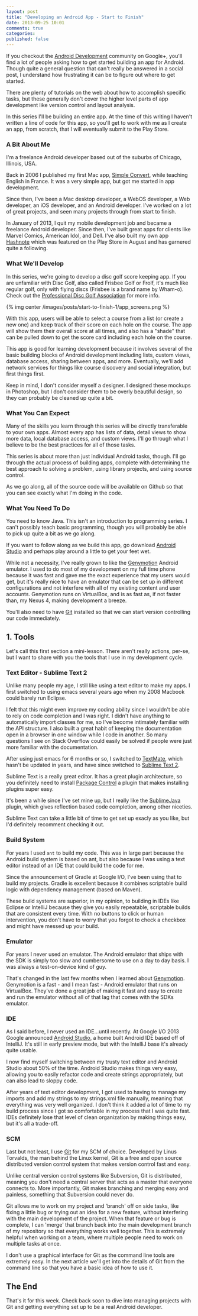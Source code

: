 ```yaml
---
layout: post
title: "Developing an Android App - Start to Finish"
date: 2013-09-25 10:01
comments: true
categories: 
published: false
---
```

<section>

If you checkout the [Android Development](https://plus.google.com/communities/105153134372062985968) community on Google+, you'll find a lot of people asking how to get started building an app for Android.  Though quite a general question that can't really be answered in a social post, I understand how frustrating it can be to figure out where to get started.

There are plenty of tutorials on the web about how to accomplish specific tasks, but these generally don't cover the higher level parts of app development like version control and layout analysis.

In this series I'll be building an entire app.  At the time of this writing I haven't written a line of code for this app, so you'll get to work with me as I create an app, from scratch, that I will eventually submit to the Play Store.

<!-- more -->

### A Bit About Me

I'm a freelance Android developer based out of the suburbs of Chicago, Illinois, USA.  

Back in 2006 I published my first Mac app, [Simple Convert](https://www.macupdate.com/app/mac/24065/simple-convert), while teaching English in France.  It was a very simple app, but got me started in app development.

Since then, I've been a Mac desktop developer, a WebOS developer, a Web developer, an iOS developer, and an Android developer.  I've worked on a lot of great projects, and seen many projects through from start to finish.

In January of 2013, I quit my mobile development job and became a freelance Android developer.  Since then, I've built great apps for clients like Marvel Comics, American Idol, and Dell.  I've also built my own app [Hashnote](https://play.google.com/store/apps/details?id=com.ryanharter.hashnote) which was featured on the Play Store in August and has garnered quite a following.

### What We'll Develop

In this series, we're going to develop a disc golf score keeping app.  If you are unfamiliar with Disc Golf, also called Frisbee Golf or Frolf, it's much like regular golf, only with flying discs (Frisbee is a brand name by Wham-o).  Check out the [Professional Disc Golf Association](http://www.pdga.com) for more info.

</section>
{% img center /images/posts/start-to-finish-1/app_screens.png %}
<section>

With this app, users will be able to select a course from a list (or create a new one) and keep track of their score on each hole on the course.  The app will show them their overall score at all times, and also has a "shade" that can be pulled down to get the score card including each hole on the course.

This app is good for learning development because it involves several of the basic building blocks of Android development including lists, custom views, database access, sharing between apps, and more.  Eventually, we'll add network services for things like course discovery and social integration, but first things first.

Keep in mind, I don't consider myself a designer.  I designed these mockups in Photoshop, but I don't consider them to be overly beautiful design, so they can probably be cleaned up quite a bit.

### What You Can Expect

Many of the skills you learn through this series will be directly transferable to your own apps.  Almost every app has lists of data, detail views to show more data, local database access, and custom views.  I'll go through what I believe to be the best practices for all of those tasks.

This series is about more than just individual Android tasks, though.  I'll go through the actual process of building apps, complete with determining the best approach to solving a problem, using library projects, and using source control.

As we go along, all of the source code will be available on Github so that you can see exactly what I'm doing in the code.

### What You Need To Do

You need to know Java.  This isn't an introduction to programming series.  I can't possibly teach basic programming, though you will probably be able to pick up quite a bit as we go along.

If you want to follow along as we build this app, go download [Android Studio](http://developer.android.com/sdk/installing/studio.html) and perhaps play around a little to get your feet wet.

While not a necessity, I've really grown to like the [Genymotion](http://www.genymotion.com/) Android emulator.  I used to do most of my development on my full time phone because it was fast and gave me the exact experience that my users would get, but it's really nice to have an emulator that can be set up in different configurations and not interfere with all of my existing content and user accounts.  Genymotion runs on VirtualBox, and is as fast as, if not faster than, my Nexus 4, making development a breeze.

You'll also need to have [Git](http://git-scm.com/) installed so that we can start version controlling our code immediately.

# 1. Tools

Let's call this first section a mini-lesson.  There aren't really actions, per-se, but I want to share with you the tools that I use in my development cycle.

### Text Editor - Sublime Text 2

Unlike many people my age, I still like using a text editor to make my apps.  I first switched to using emacs several years ago when my 2008 Macbook could barely run Eclipse.  

I felt that this might even improve my coding ability since I wouldn't be able to rely on code completion and I was right.  I didn't have anything to automatically import classes for me, so I've become intimately familiar with the API structure.  I also built a great habit of keeping the documentation open in a browser in one window while I code in another.  So many questions I see on Stack Overflow could easily be solved if people were just more familiar with the documentation.

After using just emacs for 6 months or so, I switched to [TextMate](http://macromates.com/), which hasn't be updated in years, and have since switched to [Sublime Text 2](http://www.sublimetext.com/).

Sublime Text is a really great editor.  It has a great plugin architecture, so you definitely need to install [Package Control](https://sublime.wbond.net/) a plugin that makes installing plugins super easy.

It's been a while since I've set mine up, but I really like the [SublimeJava](https://sublime.wbond.net/packages/SublimeJava) plugin, which gives reflection based code completion, among other niceties. 

Sublime Text can take a little bit of time to get set up exacly as you like, but I'd definitely recomment checking it out.

### Build System

For years I used `ant` to build my code.  This was in large part because the Android build system is based on ant, but also because I was using a text editor instead of an IDE that could build the code for me.

Since the announcement of Gradle at Google I/O, I've been using that to build my projects.  Gradle is excellent because it combines scriptable build logic with dependency management (based on Maven).

These build systems are superior, in my opinion, to building in IDEs like Eclipse or IntelliJ because they give you easily repeatable, scriptable builds that are consistent every time.  With no buttons to click or human intervention, you don't have to worry that you forgot to check a checkbox and might have messed up your build.

### Emulator

For years I never used an emulator.  The Android emulator that ships with the SDK is simply too slow and cumbersome to use on a day to day basis.  I was always a test-on-device kind of guy.

That's changed in the last few months when I learned about [Genymotion](http://www.genymotion.com/).  Genymotion is a fast - and I mean fast - Android emulator that runs on VirtualBox.  They've done a great job of making it fast and easy to create and run the emulator without all of that lag that comes with the SDKs emulator.

### IDE

As I said before, I never used an IDE...until recently.  At Google I/O 2013 Google announced [Android Studio](http://developer.android.com/sdk/installing/studio.html), a home built Android IDE based off of IntelliJ.  It's still in early preview mode, but with the IntelliJ base it's already quite usable.

I now find myself switching between my trusty text editor and Android Studio about 50% of the time.  Android Studio makes things very easy, allowing you to easily refactor code and create strings appropriately, but can also lead to sloppy code.

After years of text editor development, I got used to having to manage my imports and add my strings to my strings.xml file manually, meaning that everything was very well organized.  I don't think it added a lot of time to my build process since I got so comfortable in my process that I was quite fast.  IDEs definitely lose that level of clean organization by making things easy, but it's all a trade-off.

### SCM

Last but not least, I use [Git](http://git-scm.com/) for my SCM of choice.  Developed by Linus Torvalds, the man behind the Linux kernel, Git is a free and open source distributed version control system that makes version control fast and easy.

Unlike central version control systems like Subversion, Git is distributed, meaning you don't need a central server that acts as a master that everyone connects to.  More importantly, Git makes branching and merging easy and painless, something that Subversion could never do.

Git allows me to work on my project and 'branch' off on side tasks, like fixing a little bug or trying out an idea for a new feature, without interfering with the main development of the project.  When that feature or bug is complete, I can 'merge' that branch back into the main development branch of my repository so that everything works well together.  This is extremely helpful when working on a team, where multiple people need to work on multiple tasks at once.

I don't use a graphical interface for Git as the command line tools are extremely easy.  In the next article we'll get into the details of Git from the command line so that you have a basic idea of how to use it.

## The End

That's it for this week.  Check back soon to dive into managing projects with Git and getting everything set up to be a real Android developer.

</section>
